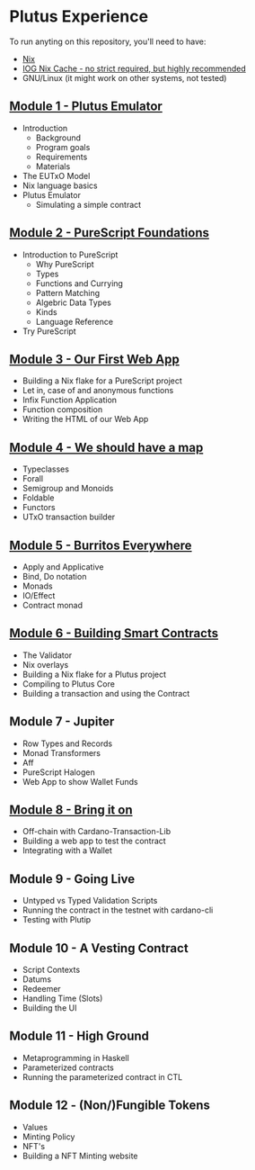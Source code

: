 # Plutus Experience

To run anyting on this repository, you'll need to have:

- [Nix](https://nixos.org)
- [IOG Nix Cache - no strict required, but highly recommended](https://input-output-hk.github.io/haskell.nix/tutorials/getting-started.html#setting-up-the-binary-cache)
- GNU/Linux (it might work on other systems, not tested)

## [Module 1 - Plutus Emulator](modules/M01-plutus-emulator)

- Introduction
  - Background
  - Program goals
  - Requirements
  - Materials
- The EUTxO Model
- Nix language basics
- Plutus Emulator
  - Simulating a simple contract

## [Module 2 - PureScript Foundations](modules/M02-purescript-foundations)
- Introduction to PureScript
  - Why PureScript
  - Types
  - Functions and Currying
  - Pattern Matching
  - Algebric Data Types
  - Kinds
  - Language Reference
- Try PureScript

## [Module 3 - Our First Web App](modules/M03-our-first-web-app)

- Building a Nix flake for a PureScript project
- Let in, case of and anonymous functions
- Infix Function Application
- Function composition
- Writing the HTML of our Web App

## [Module 4 - We should have a map](modules/M04-we-should-have-a-map)

- Typeclasses
- Forall
- Semigroup and Monoids
- Foldable
- Functors
- UTxO transaction builder

## [Module 5 - Burritos Everywhere](modules/M05-burritos-everywhere)

- Apply and Applicative
- Bind, Do notation
- Monads
- IO/Effect
- Contract monad

## [Module 6 - Building Smart Contracts](modules/M06-building-smart-contracts)

- The Validator
- Nix overlays
- Building a Nix flake for a Plutus project
- Compiling to Plutus Core
- Building a transaction and using the Contract

## Module 7 - Jupiter

- Row Types and Records
- Monad Transformers
- Aff
- PureScript Halogen
- Web App to show Wallet Funds

## [Module 8 - Bring it on](modules/M08-bring-it-on)

- Off-chain with Cardano-Transaction-Lib
- Building a web app to test the contract
- Integrating with a Wallet

## Module 9 - Going Live

- Untyped vs Typed Validation Scripts
- Running the contract in the testnet with cardano-cli
- Testing with Plutip

## Module 10 - A Vesting Contract

- Script Contexts
- Datums
- Redeemer
- Handling Time (Slots)
- Building the UI

## Module 11 - High Ground

- Metaprogramming in Haskell
- Parameterized contracts
- Running the parameterized contract in CTL

## Module 12 - (Non/)Fungible Tokens
- Values
- Minting Policy
- NFT's
- Building a NFT Minting website
